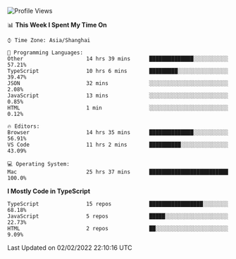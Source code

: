 <!--START_SECTION:waka-->
![Profile Views](http://img.shields.io/badge/Profile%20Views-3-blue)

📊 **This Week I Spent My Time On** 

```text
⌚︎ Time Zone: Asia/Shanghai

💬 Programming Languages: 
Other                    14 hrs 39 mins      ██████████████░░░░░░░░░░░   57.21% 
TypeScript               10 hrs 6 mins       █████████░░░░░░░░░░░░░░░░   39.47% 
JSON                     32 mins             ░░░░░░░░░░░░░░░░░░░░░░░░░   2.08% 
JavaScript               13 mins             ░░░░░░░░░░░░░░░░░░░░░░░░░   0.85% 
HTML                     1 min               ░░░░░░░░░░░░░░░░░░░░░░░░░   0.12%

🔥 Editors: 
Browser                  14 hrs 35 mins      ██████████████░░░░░░░░░░░   56.91% 
VS Code                  11 hrs 2 mins       ██████████░░░░░░░░░░░░░░░   43.09%

💻 Operating System: 
Mac                      25 hrs 37 mins      █████████████████████████   100.0%

```

**I Mostly Code in TypeScript** 

```text
TypeScript               15 repos            █████████████████░░░░░░░░   68.18% 
JavaScript               5 repos             █████░░░░░░░░░░░░░░░░░░░░   22.73% 
HTML                     2 repos             ██░░░░░░░░░░░░░░░░░░░░░░░   9.09%

```



 Last Updated on 02/02/2022 22:10:16 UTC
<!--END_SECTION:waka-->
